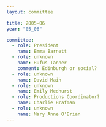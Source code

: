 ```yaml
---
layout: committee

title: 2005-06
year: "05_06"

committee:
  - role: President
    name: Emma Barnett
  - role: unknown
    name: Rufus Tanner
    comment: Edinburgh or social?
  - role: unknown
    name: David Maih
  - role: unknown
    name: Emily Medhurst
  - role: Productions Coordinator?
    name: Charlie Brafman
  - role: unknown
    name: Mary Anne O'Brian
---
```

